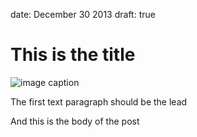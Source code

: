date: December 30 2013
draft: true

# This is the title

![image caption](imgsrc)

The first text paragraph should be the lead

And this is the body of the post
